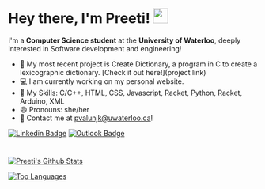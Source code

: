 # Hey there, I'm Preeti! <img src="https://raw.githubusercontent.com/MartinHeinz/MartinHeinz/master/wave.gif" width="30px">

I'm a **Computer Science student** at the **University of Waterloo**, deeply interested in Software development and engineering!

- 🍕 My most recent project is Create Dictionary, a program in C to create a lexicographic dictionary. [Check it out here!](project link)
- 💻 I am currently working on my personal website.
- 🤹 My Skills: C/C++, HTML, CSS, Javascript, Racket, Python, Racket, Arduino, XML
- 😄 Pronouns: she/her
- 💬 Contact me at [pvalunjk@uwaterloo.ca](mailto:pvalunjk@uwaterloo.ca)!

[![Linkedin Badge](https://img.shields.io/badge/-preeti.valunjkar-navy?style=flat&logo=Linkedin&logoColor=white&link=https://www.linkedin.com/in/preeti-valunjkar/)](https://www.linkedin.com/in/preeti-valunjkar/)
[![Outlook Badge](https://img.shields.io/badge/-pvalunjk-yellow?style=flat&logo=Microsoft-Outlook&logoColor=white&link=mailto:pvalunjk@uwaterloo.ca)](mailto:pvalunjk@uwaterloo.ca)
#

[![Preeti's Github Stats](https://github-readme-stats.vercel.app/api?username=preeti-valunjkar&hide=contribs,issues&count_private=true&show_icons=true&theme=nightowl)](https://github.com/anuraghazra/github-readme-stats)

[![Top Languages](https://github-readme-stats.vercel.app/api/top-langs/?username=preeti-valunjkar&layout=compact&theme=nightowl&langs_count=10)](https://github.com/anuraghazra/github-readme-stats)

<!--
**preeti-valunjkar/preeti-valunjkar** is a ✨ _special_ ✨ repository because its `README.md` (this file) appears on your GitHub profile.

Here are some ideas to get you started:

- 🔭 I’m currently working on ...
- 🌱 I’m currently learning ...
- 👯 I’m looking to collaborate on ...
- 🤔 I’m looking for help with ...
- 💬 Ask me about ...
- 📫 How to reach me: ...
- 😄 Pronouns: ...
- ⚡ Fun fact: ...
-->
